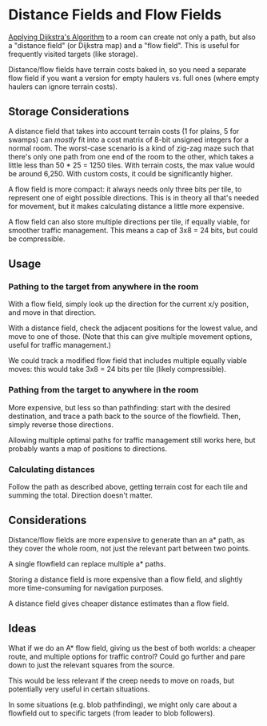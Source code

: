 # Distance Fields and Flow Fields

[Applying Dijkstra's Algorithm](https://theory.stanford.edu/~amitp/GameProgramming/Variations.html#flow-fields) to a room can create not only a path, but also a "distance field" (or Dijkstra map) and a "flow field". This is useful for frequently visited targets (like storage).

Distance/flow fields have terrain costs baked in, so you need a separate flow field if you want a version for empty haulers vs. full ones (where empty haulers can ignore terrain costs).

## Storage Considerations

A distance field that takes into account terrain costs (1 for plains, 5 for swamps) can _mostly_ fit into a cost matrix of 8-bit unsigned integers for a normal room. The worst-case scenario is a kind of zig-zag maze such that there's only one path from one end of the room to the other, which takes a little less than 50 \* 25 = 1250 tiles. With terrain costs, the max value would be around 6,250. With custom costs, it could be significantly higher.

A flow field is more compact: it always needs only three bits per tile, to represent one of eight possible directions. This is in theory all that's needed for movement, but it makes calculating distance a little more expensive.

A flow field can also store multiple directions per tile, if equally viable, for smoother traffic management. This means a cap of 3x8 = 24 bits, but could be compressible.

## Usage

### Pathing to the target from anywhere in the room

With a flow field, simply look up the direction for the current x/y position, and move in that direction.

With a distance field, check the adjacent positions for the lowest value, and move to one of those. (Note that this can give multiple movement options, useful for traffic management.)

We could track a modified flow field that includes multiple equally viable moves: this would take 3x8 = 24 bits per tile (likely compressible).

### Pathing from the target to anywhere in the room

More expensive, but less so than pathfinding: start with the desired destination, and trace a path back to the source of the flowfield. Then, simply reverse those directions.

Allowing multiple optimal paths for traffic management still works here, but probably wants a map of positions to directions.

### Calculating distances

Follow the path as described above, getting terrain cost for each tile and summing the total. Direction doesn't matter.

## Considerations

Distance/flow fields are more expensive to generate than an a\* path, as they cover the whole room, not just the relevant part between two points.

A single flowfield can replace multiple a\* paths.

Storing a distance field is more expensive than a flow field, and slightly more time-consuming for navigation purposes.

A distance field gives cheaper distance estimates than a flow field.

## Ideas

What if we do an A\* flow field, giving us the best of both worlds: a cheaper route, and multiple options for traffic control? Could go further and pare down to just the relevant squares from the source.

This would be less relevant if the creep needs to move on roads, but potentially very useful in certain situations.

In some situations (e.g. blob pathfinding), we might only care about a flowfield out to specific targets (from leader to blob followers).
